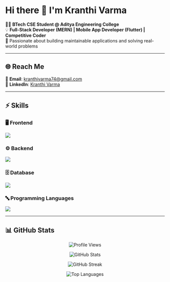 # Hi there 👋 I'm Kranthi Varma  

👨‍💻 **BTech CSE Student @ Aditya Engineering College**  
💡 **Full-Stack Developer (MERN) | Mobile App Developer (Flutter) | Competitive Coder**  
🚀 Passionate about building maintainable applications and solving real-world problems  

---

## 🌐 Reach Me  
📧 **Email**: [kranthivarma74@gmail.com](mailto:kranthivarma74@gmail.com)  
💼 **LinkedIn**: [Kranthi Varma](https://www.linkedin.com/in/kranthi-varma-92b374268/)  

---

## ⚡ Skills  

### 🖥️ Frontend  
<p>
  <img src="https://skillicons.dev/icons?i=react,flutter,html,css" />
</p>

### ⚙️ Backend  
<p>
  <img src="https://skillicons.dev/icons?i=nodejs,spring" />
</p>

### 🗄️ Database  
<p>
  <img src="https://skillicons.dev/icons?i=mysql,mongodb,firebase" />
</p>

### 🔤 Programming Languages  
<p>
  <img src="https://skillicons.dev/icons?i=cpp,java,python,javascript,dart" />
</p>

---

## 📊 GitHub Stats  

<p align="center">
  <img src="https://komarev.com/ghpvc/?username=kranthivarma&label=Profile%20views&color=0e75b6&style=flat" alt="Profile Views" />
</p>

<p align="center">
  <img src="https://github-readme-stats.vercel.app/api?username=kranthivarma&show_icons=true&theme=tokyonight" alt="GitHub Stats" />
</p>

<p align="center">
  <img src="https://github-readme-streak-stats.herokuapp.com/?user=kranthivarma&theme=tokyonight" alt="GitHub Streak" />
</p>

<p align="center">
  <img src="https://github-readme-stats.vercel.app/api/top-langs/?username=kranthivarma&layout=compact&theme=tokyonight" alt="Top Languages" />
</p>
